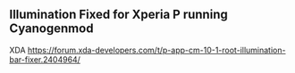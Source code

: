 ## Illumination Fixed for Xperia P running Cyanogenmod

XDA https://forum.xda-developers.com/t/p-app-cm-10-1-root-illumination-bar-fixer.2404964/
